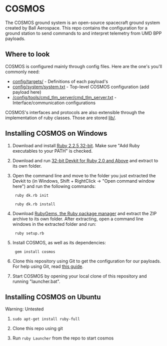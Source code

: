 # COSMOS

The COSMOS ground system is an open-source spacecraft ground system created by Ball Aerospace. This repo contains
the configuration for a ground station to send commands to and interpret telemetry from UMD BPP payloads.

## Where to look

COSMOS is configured mainly through config files. Here are the one's you'll commonly need:

* [config/targets/](config/targets/) - Definitions of each payload's 
* [config/system/system.txt](config/system/system.txt) - Top-level COSMOS configuration (add payload here)
* [/config/tools/cmd_tlm_server/cmd_tlm_server.txt](/config/tools/cmd_tlm_server/cmd_tlm_server.txt) - Interface/communication configurations

COSMOS's interfaces and protocols are also extensible through the implementation of ruby classes. Those are stored [lib/](lib/).

## Installing COSMOS on Windows
1. Download and install [Ruby 2.2.5 32-bit](http://dl.bintray.com/oneclick/rubyinstaller/rubyinstaller-2.2.5.exe). Make sure "Add Ruby executables to your PATH" is checked.

2. Download and run [32-bit Devkit for Ruby 2.0 and Above](http://dl.bintray.com/oneclick/rubyinstaller/DevKit-mingw64-32-4.7.2-20130224-1151-sfx.exe) and extract to its own folder. 

3. Open the command line and move to the folder you just extracted the Devkit to (in Windows, Shift + RightClick -> "Open command window here") and run the following commands:

        ruby dk.rb init
        
        ruby dk.rb install
        
4. Download [RubyGems, the Ruby package manager](https://rubygems.org/rubygems/rubygems-2.6.8.zip) and extract the ZIP archive to its own folder. After extracting, open a command line windows in the extracted folder and run:

        ruby setup.rb

5. Install COSMOS, as well as its dependencies:

        gem install cosmos

6. Clone this repository using Git to get the configuration for our payloads. For help using Git, read [this guide](http://zrb.io/git/).

7. Start COSMOS by opening your local clone of this repository and running "launcher.bat".


## Installing COSMOS on Ubuntu

Warning: Untested

1. `sudo apt-get install ruby-full`

2. Clone this repo using git

3. Run `ruby Launcher` from the repo to start cosmos



